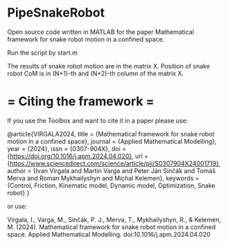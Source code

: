# PipeSnakeRobot

Open source code written in MATLAB for the paper Mathematical framework for snake robot motion in a confined space.

Run the script by start.m

The results of snake robot motion are in the matrix X. Position of snake robot CoM is in (N+1)-th and (N+2)-th column of the matrix X.


= Citing the framework =
========================
If you use the Toolbox and want to cite it in a paper please use:

@article{VIRGALA2024,
title = {Mathematical framework for snake robot motion in a confined space},
journal = {Applied Mathematical Modelling},
year = {2024},
issn = {0307-904X},
doi = {https://doi.org/10.1016/j.apm.2024.04.020},
url = {https://www.sciencedirect.com/science/article/pii/S0307904X24001719},
author = {Ivan Virgala and Martin Varga and Peter Ján Sinčák and Tomáš Merva and Roman Mykhailyshyn and Michal Kelemen},
keywords = {Control, Friction, Kinematic model, Dynamic model, Optimization, Snake robot}
}

or use:

Virgala, I., Varga, M., Sinčák, P. J., Merva, T., Mykhailyshyn, R., & Kelemen, M. (2024). Mathematical framework for snake robot motion in a confined space. Applied Mathematical Modelling. doi:10.1016/j.apm.2024.04.020
